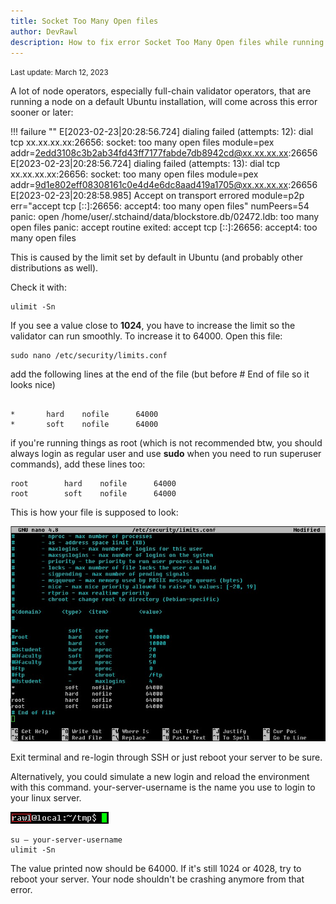```yaml
---
title: Socket Too Many Open files
author: DevRawl
description: How to fix error Socket Too Many Open files while running a Stratos Decentralized Full-Chain Validator Node.
---
```


<small> Last update: March 12, 2023</small>

A lot of node operators, especially full-chain validator operators, that are running a node on a default Ubuntu installation, will come across this error sooner or later:

!!! failure ""
	    E[2023-02-23|20:28:56.724] dialing failed (attempts: 12): dial tcp xx.xx.xx.xx:26656: socket: too many open files module=pex addr=2edd3108c3b2ab34fd43ff7177fabde7db8942cd@xx.xx.xx.xx:26656
	    E[2023-02-23|20:28:56.724] dialing failed (attempts: 13): dial tcp xx.xx.xx.xx:26656: socket: too many open files module=pex addr=9d1e802eff08308161c0e4d4e6dc8aad419a1705@xx.xx.xx.xx:26656
	    E[2023-02-23|20:28:58.985] Accept on transport errored                  module=p2p err="accept tcp [::]:26656: accept4: too many open files" numPeers=54
	    panic: open /home/user/.stchaind/data/blockstore.db/02472.ldb: too many open files
	    panic: accept routine exited: accept tcp [::]:26656: accept4: too many open files

This is caused by the limit set by default in Ubuntu (and probably other distributions as well).

Check it with:
```
ulimit -Sn
```

If you see a value close to **1024**, you have to increase the limit so the validator can run smoothly. To increase it to 64000. Open this file:

```
sudo nano /etc/security/limits.conf
```

add the following lines at the end of the file (but before # End of file so it looks nice)

```

*		hard	nofile		64000
*		soft	nofile		64000
```

if you're running things as root (which is not recommended btw, you should always login as regular user and use **sudo** when you need to run superuser commands), add these lines too:

```
root		hard	nofile		64000
root		soft	nofile		64000
```

This is how your file is supposed to look:

![](assets/images/nano-etc-limits.jpg)

Exit terminal and re-login through SSH or just reboot your server to be sure.

Alternatively, you could simulate a new login and reload the environment with this command. your-server-username is the name you use to login to your linux server.

![](assets/images/server-username.jpg)

```
su – your-server-username
ulimit -Sn
```

The value printed now should be 64000. If it's still 1024 or 4028, try to reboot your server. Your node shouldn't be crashing anymore from that error.